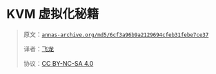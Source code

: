 # KVM 虚拟化秘籍

> 原文：[`annas-archive.org/md5/6cf3a96b9a2129694cfeb31febe7ce37`](https://annas-archive.org/md5/6cf3a96b9a2129694cfeb31febe7ce37)
> 
> 译者：[飞龙](https://github.com/wizardforcel)
> 
> 协议：[CC BY-NC-SA 4.0](http://creativecommons.org/licenses/by-nc-sa/4.0/)